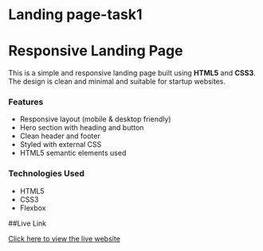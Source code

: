 # Landing page-task1
# Responsive Landing Page

This is a simple and responsive landing page built using **HTML5** and **CSS3**. The design is clean and minimal and suitable for startup websites.

### Features

- Responsive layout (mobile & desktop friendly)
- Hero section with heading and button
- Clean header and footer
- Styled with external CSS
- HTML5 semantic elements used

### Technologies Used

- HTML5
- CSS3
- Flexbox



##Live Link

[Click here to view the live website](https://shristhi-2908.github.io/Landing-page/)
